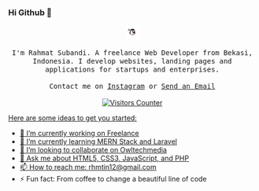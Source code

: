 ### Hi Github 👋

<p align="center">
  <img src="https://raw.githubusercontent.com/rahmatsubandi/rahmatsubandi/master/image/penguin.gif" width="27px">
  <br><br>
  <samp>
I'm Rahmat Subandi. A freelance Web Developer from Bekasi, Indonesia. I  develop websites, landing pages and applications for startups and enterprises. 
     <br><br>Contact me on <a href="https://instagram.com/rhmtin">Instagram</a> or <a href="mailto:rhmtin12@gmail.com">Send an Email
  </samp>
<br><br>
    <img src="https://visitor-badge.glitch.me/badge?page_id=rahmatsubandi.rahmatsubandi" alt="Visitors Counter">
</p>


Here are some ideas to get you started:

- 🔭 I’m currently working on Freelance
- 🌱 I’m currently learning MERN Stack and Laravel
- 👯 I’m looking to collaborate on Owltechmedia
- 💬 Ask me about HTML5, CSS3, JavaScript, and PHP
- 📫 How to reach me: rhmtin12@gmail.com
- ⚡ Fun fact: From coffee to change a beautiful line of code
